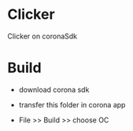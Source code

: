 # Clicker
Clicker on coronaSdk

# Build
- download corona sdk

- transfer this folder in corona app

- File >> Build >> choose OC
